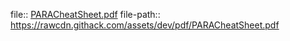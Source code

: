 file:: [PARACheatSheet.pdf](https://rawcdn.githack.com/assets/dev/pdf/PARACheatSheet.pdf)
file-path:: https://rawcdn.githack.com/assets/dev/pdf/PARACheatSheet.pdf
